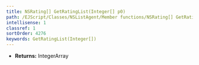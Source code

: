```yaml
---
title: NSRating[] GetRatingList(Integer[] p0)
path: /EJScript/Classes/NSListAgent/Member functions/NSRating[] GetRatingList(Integer[] p_0)
intellisense: 1
classref: 1
sortOrder: 4276
keywords: GetRatingList(Integer[])
---
```



* **Returns:** IntegerArray


